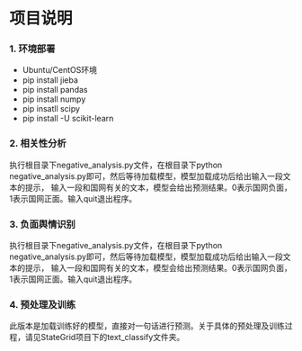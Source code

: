 ﻿# 项目说明




### 1. 环境部署

 - Ubuntu/CentOS环境
 - pip install jieba
 - pip install pandas
 - pip install numpy
 - pip insatll scipy
 - pip install -U scikit-learn

### 2. 相关性分析

    
执行根目录下negative_analysis.py文件，在根目录下python negative_analysis.py即可，然后等待加载模型，模型加载成功后给出输入一段文本的提示，
输入一段和国网有关的文本，模型会给出预测结果。0表示国网负面，1表示国网正面。输入quit退出程序。

### 3. 负面舆情识别

执行根目录下negative_analysis.py文件，在根目录下python negative_analysis.py即可，然后等待加载模型，模型加载成功后给出输入一段文本的提示，
输入一段和国网有关的文本，模型会给出预测结果。0表示国网负面，1表示国网正面。输入quit退出程序。

### 4. 预处理及训练
此版本是加载训练好的模型，直接对一句话进行预测。关于具体的预处理及训练过程，请见StateGrid项目下的text_classify文件夹。
